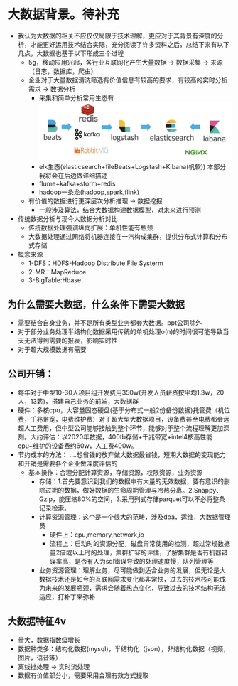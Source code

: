 
# 大数据背景。待补充
  - 我认为大数据的相关不应仅仅局限于技术理解，更应对于其背景有深度的分析，才能更好运用技术结合实际，充分阅读了许多资料之后，总结下来有以下几点，大数据也基于以下形成三个过程
    - 5g，移动应用兴起，各行业互联网化产生大量数据  ->   数据采集 ->  来源（日志，数据库，爬虫）
    - 企业对于大量数据清洗筛选有价值信息有较高的要求，有较高的实时分析需求   ->  数据分析
      - 采集和简单分析常用生态有
      ![avatar](https://raw.githubusercontent.com/eeeeeeeason/markdownRAW/main/%E5%B1%8F%E5%B9%95%E5%BF%AB%E7%85%A7%202021-01-21%2023.18.19.png)      
      - elk生态(elasticsearch+fileBeats+Logstash+Kibana(帆软)) 本部分我将会在后边做详细描述
      - flume+kafka+storm+redis
      - hadoop一条龙(hadoop,spark,flink)
    - 有价值的数据进行更深层次分析推理  ->  数据挖掘
      - 一般涉及算法，结合大数据构建数据模型，对未来进行预测
 - 传统数据分析与现今大数据分析对比
    - 传统数据处理强调纵向扩展：单机性能有瓶颈
    - 大数据处理通过网络将机器连接在一汽构成集群，提供分布式计算和分布式存储
 - 概念来源
    - 1-DFS：HDFS-Hadoop Distribute File Systerm
    - 2-MR：MapReduce
    - 3-BigTable:Hbase
## 为什么需要大数据，什么条件下需要大数据
  - 需要结合自身业务，并不是所有类型业务都套大数据。ppt公司除外
  - 对于部分业务处理半结构化数据采用传统的单机处理o(n)的时间很可能导致当天无法得到需要的报表，影响实时性
  - 对于超大规模数据有需要
## 公司开销：
  - 每年对于中型10-30人项目组开发费用350w(开发人员薪资按平均1.3w，20人，13薪)，搭建自己业务的前端，大数据群
  - 硬件：多核cpu，大容量固态硬盘(基于分布式一般2份备份数据)托管费（机位费，千兆带宽，电费维护费）对于超大型大数据项目，设备费甚至电费都会远超人工费用，但中型公司能够接触到整个环节，能够对于整个流程理解更加深刻。大约评估：以2020年数据，400tb存储+千兆带宽+intel4核高性能cpu+维护的设备费约60w，人工费400w。
  - 节约成本的方法： ....想省钱的放弃做大数据最省钱，短期大数据的变现能力和开销是需要各个企业做深度评估的
    - 基本操作：合理分配计算资源，存储资源，权限资源，业务资源
      - 存储：1.首先要意识到我们的数据中有大量的无效数据，要有意识的删除过期的数据，做好数据的生命周期管理与冷热分离。2.Snappy、Gzip，能压缩80%的空间，3.采用列式存储parquet可以不必将整条记录检索。
      - 计算资源管理：这个是一个很大的范畴，涉及dba，运维，大数据管理员
        - 硬件上：cpu,memory,network,io
        - 流程上：启动时的资源分配，磁盘异常使用的检测，超过常规数据量2倍或以上时的处理，集群扩容的评估，了解集群是否有机器错误率高，是否有人为sql错误导致的处理速度慢，队列管理等
      - 业务资源管理：理解业务，尽可能做到适合业务的发展，但无论是大数据技术还是如今的互联网需求变化都非常快，过去的技术栈可能成为未来的发展瓶颈，需求会随着热点变化，导致过去的技术结构无法适应，打补丁来弥补
        
## 大数据特征4v
  - 量大，数据指数级增长
  - 数据种类多：结构化数据(mysql)，半结构化（json），非结构化数据（视频，图片，语音等）
  - 离线批处理 -> 实时流处理
  - 数据有价值部分小，需要采用合理有效方式提取
